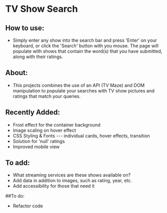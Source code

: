 # TV Show Search

## How to use: 
- Simply enter any show into the search bar and press 'Enter' on your keyboard, or click the 'Search' button with you mouse. The page will populate with shows that contain the word(s) that you have submitted, along with their ratings.

## About:
- This projects combines the use of an API (TV Maze) and DOM manipulation to populate your searches with TV show pictures and ratings that match your queries.

## Recently Added:
- Frost effect for the container background
- Image scaling on hover effect
- CSS Styling & Fonts --- individual cards, hover effects, transition
- Solution for 'null' ratings
- Improved mobile view

## To add:
- What streaming services are these shows available on?
- Add data in addition to images, such as rating, year, etc.
- Add accessibility for those that need it

##To do:
- Refactor code

